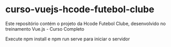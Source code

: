 # curso-vuejs-hcode-futebol-clube
Este repositório contém o projeto da Hcode Futebol Clube, desenvolvido no treinamento Vue.js - Curso Completo

Execute npm install e npm run serve para iniciar o servidor